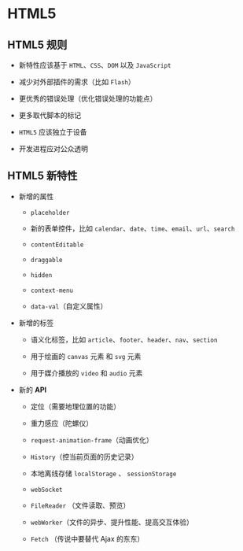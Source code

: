 # HTML5

## HTML5 规则

+ 新特性应该基于 `HTML`、`CSS`、`DOM` 以及 `JavaScript`

+ 减少对外部插件的需求（比如 `Flash`）

+ 更优秀的错误处理（优化错误处理的功能点）

+ 更多取代脚本的标记

+ `HTML5` 应该独立于设备

+ 开发进程应对公众透明

## HTML5 新特性

+ 新增的属性

  - `placeholder`

  - 新的表单控件，比如 `calendar`、`date`、`time`、`email`、`url`、`search`

  - `contentEditable`

  - `draggable`

  - `hidden`

  - `context-menu`

  - `data-val`（自定义属性）

+ 新增的标签

  - 语义化标签，比如 `article`、`footer`、`header`、`nav`、`section`

  - 用于绘画的 `canvas` 元素 和 `svg` 元素

  - 用于媒介播放的 `video` 和 `audio` 元素

+ 新的 **API**

  - 定位（需要地理位置的功能）

  - 重力感应（陀螺仪）

  - `request-animation-frame`（动画优化）

  - `History`（控当前页面的历史记录）

  - 本地离线存储 `localStorage` 、 `sessionStorage`

  - `webSocket`

  - `FileReader` （文件读取、预览）

  - `webWorker`（文件的异步、提升性能、提高交互体验）

  - `Fetch` （传说中要替代 Ajax 的东东）

